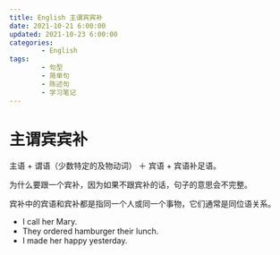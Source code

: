 ```yaml
---
title: English 主谓宾宾补
date: 2021-10-21 6:00:00
updated: 2021-10-23 6:00:00
categories:
        - English
tags:
        - 句型
        - 简单句
        - 陈述句
        - 学习笔记
---
```


# 主谓宾宾补

主语 + 谓语（少数特定的及物动词） ＋ 宾语 + 宾语补足语。

为什么要跟一个宾补，因为如果不跟宾补的话，句子的意思会不完整。

宾补中的宾语和宾补都是指同一个人或同一个事物，它们通常是同位语关系。

- I call her Mary.
- They ordered hamburger their lunch.
- I made her happy yesterday.
